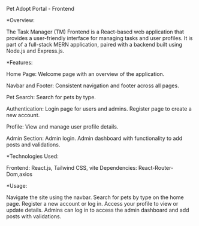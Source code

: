 Pet Adopt Portal - Frontend

*Overview:

The Task Manager (TM) Frontend is a React-based web application that provides a user-friendly interface for managing tasks and user profiles. It is part of a full-stack MERN application, paired with a backend built using Node.js and Express.js.

*Features:

   Home Page: Welcome page with an overview of the application.
   
   Navbar and Footer: Consistent navigation and footer across all pages.
   
   Pet Search: Search for pets by type.
   
   Authentication:
        Login page for users and admins.
        Register page to create a new account.
        
   Profile: View and manage user profile details.
   
   Admin Section:
        Admin login.
        Admin dashboard with functionality to add posts and validations.

*Technologies Used:

   Frontend: React.js, Tailwind CSS, vite
   Dependencies: React-Router-Dom,axios

*Usage:

   Navigate the site using the navbar.
   Search for pets by type on the home page.
   Register a new account or log in.
   Access your profile to view or update details.
   Admins can log in to access the admin dashboard and add posts with validations.
